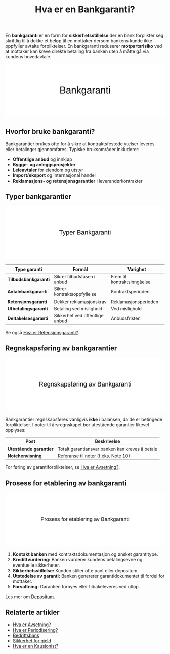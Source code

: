 ﻿---
title: "Hva er en Bankgaranti?"
seoTitle: "Hva er en Bankgaranti?"
description: 'En **bankgaranti** er en form for **sikkerhetsstillelse** der en bank forplikter seg skriftlig til å dekke et beløp til en mottaker dersom bankens kunde ikke ...'
---

En **bankgaranti** er en form for **sikkerhetsstillelse** der en bank forplikter seg skriftlig til å dekke et beløp til en mottaker dersom bankens kunde ikke oppfyller avtalte forpliktelser. En bankgaranti reduserer **motpartsrisiko** ved at mottaker kan kreve direkte betaling fra banken uten å måtte gå via kundens hovedavtale.

![Illustrasjon av konseptet bankgaranti](bankgaranti-image.svg)

## Hvorfor bruke bankgaranti?

Bankgarantier brukes ofte for å sikre at kontraktsfestede ytelser leveres eller betalinger gjennomføres. Typiske bruksområder inkluderer:

* **Offentlige anbud** og innkjøp
* **Bygge- og anleggsprosjekter**
* **Leieavtaler** for eiendom og utstyr
* **Import/eksport** og internasjonal handel
* **Reklamasjons- og retensjonsgarantier** i leverandørkontrakter

## Typer bankgarantier

![Typer Bankgaranti](bankgaranti-types.svg)

| Type garanti           | Formål                          | Varighet                   |
|-------------------------|---------------------------------|----------------------------|
| **Tilbudsbankgaranti**  | Sikrer tilbudsfasen i anbud     | Frem til kontraktsinngåelse |
| **Avtalebankgaranti**   | Sikrer kontraktsoppfyllelse     | Kontraktsperioden          |
| **Retensjonsgaranti**   | Dekker reklamasjonskrav         | Reklamasjonsperioden       |
| **Utbetalingsgaranti**  | Betaling ved mislighold         | Ved mislighold             |
| **Deltakelsesgaranti**  | Sikkerhet ved offentlige anbud  | Anbudsfristen              |

Se også [Hva er Retensjonsgaranti?](/blogs/regnskap/hva-er-retensjonsgaranti "Hva er Retensjonsgaranti? Guide til Retensjonsgarantier i Norge").

## Regnskapsføring av bankgarantier

![Regnskapsføring av bankgaranti](bankgaranti-accounting.svg)

Bankgarantier regnskapsføres vanligvis **ikke** i balansen, da de er betingede forpliktelser. I noter til årsregnskapet bør utestående garantier likevel opplyses:

| Post                    | Beskrivelse                                   |
|-------------------------|-----------------------------------------------|
| **Utestående garantier**| Totalt garantiansvar banken kan kreves å betale |
| **Notehenvisning**       | Referanse til noter (f.eks. Note 10)           |

For føring av garantiforpliktelser, se [Hva er Avsetning?](/blogs/regnskap/avsetning "Hva er Avsetning? Ulike typer og regnskapsføring").

## Prosess for etablering av bankgaranti

![Prosess for etablering av bankgaranti](bankgaranti-prosess.svg)

1. **Kontakt banken** med kontraktsdokumentasjon og ønsket garantitype.
2. **Kredittvurdering:** Banken vurderer kundens betalingsevne og eventuelle sikkerheter.
3. **Sikkerhetsstillelse:** Kunden stiller ofte pant eller depositum.
4. **Utstedelse av garanti:** Banken genererer garantidokumentet til fordel for mottaker.
5. **Forvaltning:** Garantien fornyes eller tilbakeleveres ved utløp.

Les mer om [Depositum](/blogs/regnskap/hva-er-depositum "Hva er Depositum? Slik håndteres depositum i regnskap").

## Relaterte artikler

* [Hva er Avsetning?](/blogs/regnskap/avsetning "Hva er Avsetning? Ulike typer og regnskapsføring")
* [Hva er Periodisering?](/blogs/regnskap/hva-er-periodisering "Hva er Periodisering? Prinsipper og Eksempler")
* [Bedriftsbank](/blogs/regnskap/bedriftsbank "Bedriftsbank - Oversikt over banktjenester for bedrifter og regnskapsintegrasjon")
* [Sikkerhet for gjeld](/blogs/regnskap/sikkerhet-gjeld "Sikkerhet for gjeld - pant og garantier")
* [Hva er en Kausjonist?](/blogs/regnskap/kausjonist "Hva er en Kausjonist? Rolle og Ansvar")











